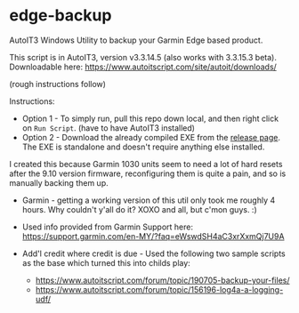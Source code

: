 # edge-backup

AutoIT3 Windows Utility to backup your Garmin Edge based product.

This script is in AutoIT3, version v3.3.14.5 (also works with 3.3.15.3 beta).  Downloadable here:  <https://www.autoitscript.com/site/autoit/downloads/>

(rough instructions follow)

Instructions:

* Option 1 - To simply run, pull this repo down local, and then right click on `Run Script`.  (have to have AutoIT3 installed)
* Option 2 - Download the already compiled EXE from the [release page](https://github.com/admiraljkb/edge-backup/releases).  The EXE is standalone and doesn't require anything else installed.

I created this because Garmin 1030 units seem to need a lot of hard resets after the 9.10 version firmware, reconfiguring them is quite a pain, and so is manually backing them up. 

* Garmin - getting a working version of this util only took me roughly 4 hours.  Why couldn't y'all do it?  XOXO and all, but c'mon guys.  :)
* Used info provided from Garmin Support here: <https://support.garmin.com/en-MY/?faq=eWswdSH4aC3xrXxmQj7U9A>

* Add'l credit where credit is due - Used the following two sample scripts as the base which turned this into childs play:

  * <https://www.autoitscript.com/forum/topic/190705-backup-your-files/>
  * <https://www.autoitscript.com/forum/topic/156196-log4a-a-logging-udf/>
